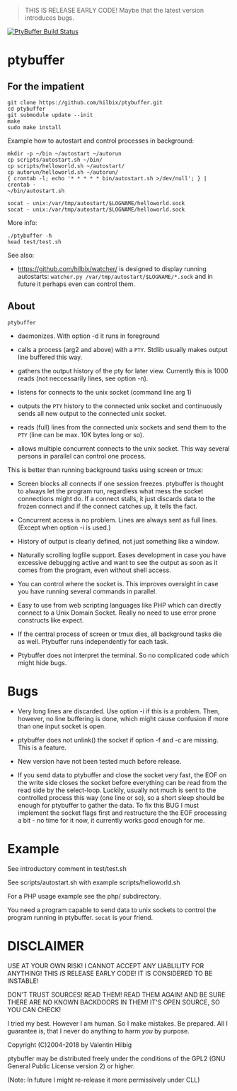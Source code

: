 > THIS IS RELEASE EARLY CODE!  Maybe that the latest version introduces bugs.

[![PtyBuffer Build Status](https://api.cirrus-ci.com/github/hilbix/ptybuffer.svg?branch=master)](https://cirrus-ci.com/github/hilbix/ptybuffer/master)


# ptybuffer

## For the impatient

	git clone https://github.com/hilbix/ptybuffer.git
	cd ptybuffer
	git submodule update --init
	make
	sudo make install

Example how to autostart and control processes in background:

	mkdir -p ~/bin ~/autostart ~/autorun
	cp scripts/autostart.sh ~/bin/
	cp scripts/helloworld.sh ~/autostart/
	cp autorun/helloworld.sh ~/autorun/
	{ crontab -l; echo '* * * * * bin/autostart.sh >/dev/null'; } | crontab -
	~/bin/autostart.sh

	socat - unix:/var/tmp/autostart/$LOGNAME/helloworld.sock
	socat - unix:/var/tmp/autostart/$LOGNAME/helloworld.sock

More info:

	./ptybuffer -h
	head test/test.sh

See also:

- https://github.com/hilbix/watcher/ is designed to display running
  autostarts: `watcher.py /var/tmp/autostart/$LOGNAME/*.sock` and
  in future it perhaps even can control them.


## About

`ptybuffer`

- daemonizes.  With option -d it runs in foreground

- calls a process (arg2 and above) with a `PTY`.  Stdlib usually
  makes output line buffered this way.

- gathers the output history of the pty for later view.  Currently
  this is 1000 reads (not neccessarily lines, see option -n).

- listens for connects to the unix socket (command line arg 1)

- outputs the `PTY` history to the connected unix socket and
  continuously sends all new output to the connected unix socket.

- reads (full) lines from the connected unix sockets and send them to
  the `PTY` (line can be max. 10K bytes long or so).

- allows multiple concurrent connects to the unix socket.  This way
  several persons in parallel can control one process.

This is better than running background tasks using screen or tmux:

- Screen blocks all connects if one session freezes.  ptybuffer is
  thought to always let the program run, regardless what mess the
  socket connections might do.  If a connect stalls, it just discards
  data to the frozen connect and if the connect catches up, it tells
  the fact.

- Concurrent access is no problem.  Lines are always sent as full lines.
  (Except when option -i is used.)

- History of output is clearly defined, not just something like a
  window.

- Naturally scrolling logfile support.  Eases development in case you
  have excessive debugging active and want to see the output as soon
  as it comes from the program, even without shell access.

- You can control where the socket is.  This improves oversight in
  case you have running several commands in parallel.

- Easy to use from web scripting languages like PHP which can directly
  connect to a Unix Domain Socket.  Really no need to use error prone
  constructs like expect.

- If the central process of screen or tmux dies, all background tasks
  die as well.  Ptybuffer runs independently for each task.

- Ptybuffer does not interpret the terminal.  So no complicated code
  which might hide bugs.


# Bugs

- Very long lines are discarded.  Use option -i if this is a problem.
  Then, however, no line buffering is done, which might cause
  confusion if more than one input socket is open.

- ptybuffer does not unlink() the socket if option -f and -c are
  missing.  This is a feature.

- New version have not been tested much before release.

- If you send data to ptybuffer and close the socket very fast, the
  EOF on the write side closes the socket before everything can be
  read from the read side by the select-loop.  Luckily, usually not
  much is sent to the controlled process this way (one line or so), so
  a short sleep should be enough for ptybuffer to gather the data.  To
  fix this BUG I must implement the socket flags first and restructure
  the the EOF processing a bit - no time for it now, it currently
  works good enough for me.


# Example

See introductory comment in test/test.sh

See scripts/autostart.sh with example scripts/helloworld.sh

For a PHP usage example see the php/ subdirectory.

You need a program capable to send data to unix sockets to control
the program running in ptybuffer.  `socat` is your friend.


# DISCLAIMER

USE AT YOUR OWN RISK!  I CANNOT ACCEPT ANY LIABLILITY FOR ANYTHING!
THIS *IS* RELEASE EARLY CODE!  IT IS CONSIDERED TO BE INSTABLE!

DON'T TRUST SOURCES!  READ THEM!  READ THEM AGAIN!  AND BE SURE THERE
ARE NO KNOWN BACKDOORS IN THEM!  IT'S OPEN SOURCE, SO YOU CAN CHECK!

I tried my best.  However I am human.  So I make mistakes.  Be prepared.
All I guarantee is, that I never do anything to harm *you* by purpose.

Copyright (C)2004-2018 by Valentin Hilbig

ptybuffer may be distributed freely under the conditions of the
GPL2 (GNU General Public License version 2) or higher.

(Note: In future I might re-release it more permissively under CLL)
